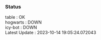 ### Status


table : OK  
hogwarts : DOWN  
icy-bot : DOWN  
Latest Update : 2023-10-14 19:05:24.072043
